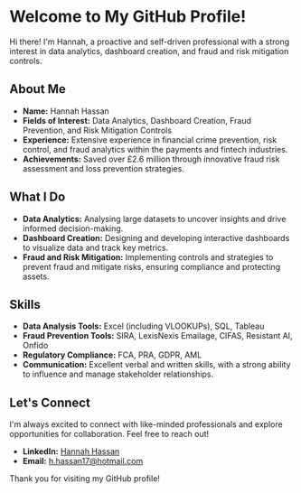 # Welcome to My GitHub Profile!

Hi there! I'm Hannah, a proactive and self-driven professional with a strong interest in data analytics, dashboard creation, and fraud and risk mitigation controls.

## About Me
- **Name:** Hannah Hassan
- **Fields of Interest:** Data Analytics, Dashboard Creation, Fraud Prevention, and Risk Mitigation Controls
- **Experience:** Extensive experience in financial crime prevention, risk control, and fraud analytics within the payments and fintech industries.
- **Achievements:** Saved over £2.6 million through innovative fraud risk assessment and loss prevention strategies.

## What I Do
- **Data Analytics:** Analysing large datasets to uncover insights and drive informed decision-making.
- **Dashboard Creation:** Designing and developing interactive dashboards to visualize data and track key metrics.
- **Fraud and Risk Mitigation:** Implementing controls and strategies to prevent fraud and mitigate risks, ensuring compliance and protecting assets.

## Skills
- **Data Analysis Tools:** Excel (including VLOOKUPs), SQL, Tableau
- **Fraud Prevention Tools:** SIRA, LexisNexis Emailage, CIFAS, Resistant AI, Onfido
- **Regulatory Compliance:** FCA, PRA, GDPR, AML
- **Communication:** Excellent verbal and written skills, with a strong ability to influence and manage stakeholder relationships.

## Let's Connect
I'm always excited to connect with like-minded professionals and explore opportunities for collaboration. Feel free to reach out!

- **LinkedIn:** [Hannah Hassan](https://www.linkedin.com/in/hannah-hassan-025818185)
- **Email:** h.hassan17@hotmail.com

Thank you for visiting my GitHub profile!
